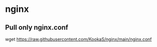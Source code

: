 # nginx

## Pull only nginx.conf

  wget https://raw.githubusercontent.com/KookaS/nginx/main/nginx.conf

